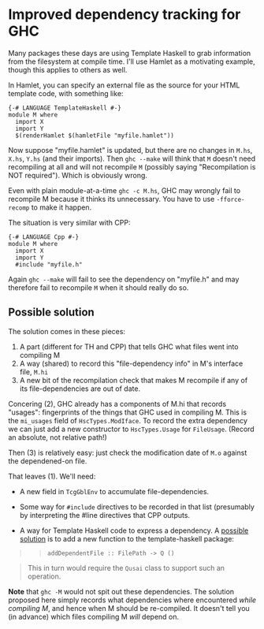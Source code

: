 # Improved dependency tracking for GHC



Many packages these days are using Template Haskell to grab information from the filesystem at compile time. I'll use Hamlet as a motivating example, though this applies to others as well.



In Hamlet, you can specify an external file as the source for your HTML template code, with something like:


```wiki
{-# LANGUAGE TemplateHaskell #-}
module M where
  import X
  import Y
  $(renderHamlet $(hamletFile "myfile.hamlet"))
```


Now suppose "myfile.hamlet" is updated, but there are no changes in `M.hs`, `X.hs`, `Y.hs` (and their imports).  Then `ghc --make` will think that `M` doesn't need recompiling at all and will not recompile `M` (possibly saying "Recompilation is NOT required"). Which is obviously wrong.  



Even with plain module-at-a-time `ghc -c M.hs`, GHC may wrongly fail to recompile M because it thinks its unnecessary. You have to use `-fforce-recomp` to make it happen.



The situation is very similar with CPP:


```wiki
{-# LANGUAGE Cpp #-}
module M where
  import X
  import Y
  #include "myfile.h"
```


Again `ghc --make` will fail to see the dependency on "myfile.h" and may therefore fail to recompile `M` when it should really do so.


## Possible solution



The solution comes in these pieces:


1. A part (different for TH and CPP) that tells GHC what files went into compiling M
1. A way (shared) to record this "file-dependency info" in M's interface file, `M.hi`
1. A new bit of the recompilation check that makes M recompile if any of its file-dependencies are out of date.


Concering (2), GHC already has a components of M.hi that records "usages": fingerprints of the things that GHC used in compiling M.  This is the `mi_usages` field of `HscTypes.ModIface`.  To record the extra dependency we can just add a new constructor to `HscTypes.Usage` for `FileUsage`.  (Record an absolute, not relative path!)



Then (3) is relatively easy: just check the modification date of `M.o` against the dependened-on file.



That leaves (1).  We'll need:


- A new field in `TcgGblEnv` to accumulate file-dependencies.

- Some way for `#include` directives to be recorded in that list (presumably by interpreting the \#line directives that CPP outputs.

- A way for Template Haskell code to express a dependency.  A [
  possible solution](http://www.reddit.com/r/haskell/comments/k4lc4/yesod_the_limitations_of_haskell/c2hipo3) is to add a new function to the template-haskell package:

>
> >
> >
> > `addDependentFile :: FilePath -> Q ()`
> >
> >
>

>
>
> This in turn would require the `Qusai` class to support such an operation.
>
>


**Note** that `ghc -M` would not spit out these dependencies.  The solution proposed here simply records what dependencies where encountered *while compiling M*, and hence when M should be re-compiled. It doesn't tell you (in advance) which files compiling M *will* depend on. 


